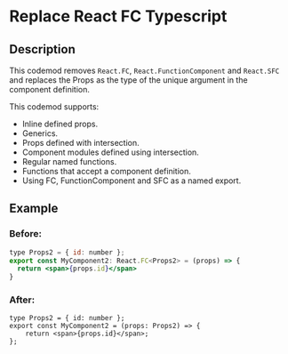 # Replace React FC Typescript

## Description

This codemod removes `React.FC`, `React.FunctionComponent` and `React.SFC` and replaces the Props as the type of the unique argument in the component definition.

This codemod supports:

-   Inline defined props.
-   Generics.
-   Props defined with intersection.
-   Component modules defined using intersection.
-   Regular named functions.
-   Functions that accept a component definition.
-   Using FC, FunctionComponent and SFC as a named export.

## Example

### Before:

```jsx
type Props2 = { id: number };
export const MyComponent2: React.FC<Props2> = (props) => {
  return <span>{props.id}</span>
}
```

### After:

```tsx
type Props2 = { id: number };
export const MyComponent2 = (props: Props2) => {
	return <span>{props.id}</span>;
};
```